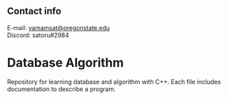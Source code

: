 

## Contact info

E-mail: yamamsat@oregonstate.edu</br>
Discord: satoru#2984

# Database Algorithm
Repository for learning database and algorithm with C++. Each file includes documentation to describe a program.


